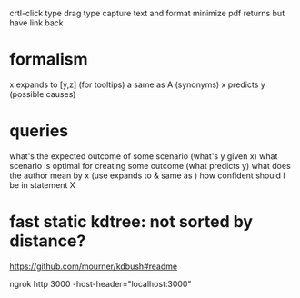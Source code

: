 crtl-click type
drag type
capture text and format 
minimize pdf returns but have link back

# formalism
x expands to [y,z] (for tooltips)
a same as A (synonyms)
x predicts y (possible causes)

# queries
what's the expected outcome of some scenario (what's y given x)
what scenario is optimal for creating some outcome (what predicts y)
what does the author mean by x (use expands to & same as )
how confident should I be in statement X

# fast static kdtree: not sorted by distance?
https://github.com/mourner/kdbush#readme

ngrok http 3000 -host-header="localhost:3000"
